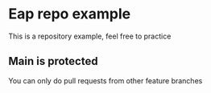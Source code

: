 # Eap repo example
This is a repository example, feel free to practice

## Main is protected
You can only do pull requests from other feature branches